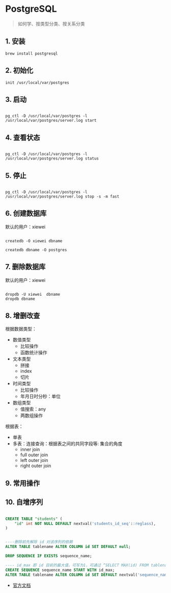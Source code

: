 # PostgreSQL


> 如何学、按类型分类、按关系分类



## 1. 安装

```
brew install postgresql

```

## 2. 初始化

```
init /usr/local/var/postgres

```

## 3. 启动

```

pg_ctl -D /usr/local/var/postgres -l /usr/local/var/postgres/server.log start

```

## 4. 查看状态

```

pg_ctl -D /usr/local/var/postgres -l /usr/local/var/postgres/server.log status

```

## 5. 停止

```

pg_ctl -D /usr/local/var/postgres -l /usr/local/var/postgres/server.log stop -s -m fast

```


## 6. 创建数据库

默认的用户：xiewei

```

createdb -O xiewei dbname

createdb dbname -O postgres

```

## 7. 删除数据库


默认的用户：xiewei

```

dropdb -U xiewei  dbname
dropdb dbname

```

## 8. 增删改查


根据数据类型：

- 数值类型
  - 比较操作
  - 函数统计操作
- 文本类型
  - 拼接
  - index
  - 切片
- 时间类型
  - 比较操作
  - 年月日时分秒：单位
- 数组类型
  - 值搜索：any
  - 两数组操作

根据表：

- 单表
- 多表：连接查询：根据表之间的共同字段等: 集合的角度
  - inner join
  - full outer join
  - left outer join
  - right outer join


## 9. 常用操作


## 10. 自增序列

```sql

CREATE TABLE "students" (
    "id" int NOT NULL DEFAULT nextval('students_id_seq'::reglass),
) 


----删除前先解除 id 对该序列的依赖
ALTER TABLE tablename ALTER COLUMN id SET DEFAULT null;

DROP SEQUENCE IF EXISTS sequence_name;

---- id_max 即 id 目前的最大值，可写为1，可通过 “SELECT MAX(id) FROM tablename” 得到
CREATE SEQUENCE sequence_name START WITH id_max;
ALTER TABLE tablename ALTER COLUMN id SET DEFAULT nextval('sequence_name'::regclass);
```




- [官方文档](https://www.postgresql.org/)
